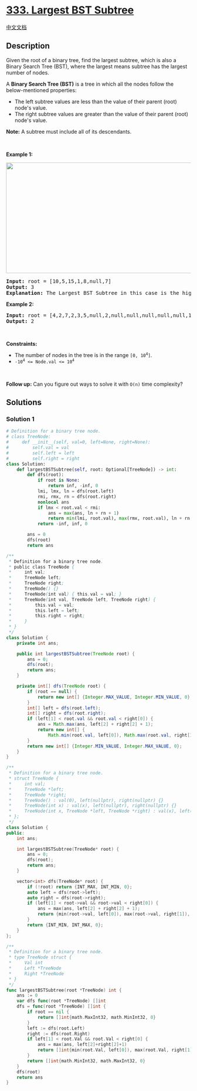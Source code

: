 # [333. Largest BST Subtree](https://leetcode.com/problems/largest-bst-subtree)

[中文文档](/solution/0300-0399/0333.Largest%20BST%20Subtree/README.md)

## Description

<p>Given the root of a binary tree, find the largest <span data-keyword="subtree">subtree</span>, which is also a Binary Search Tree (BST), where the largest means subtree has the largest number of nodes.</p>

<p>A <strong>Binary Search Tree (BST)</strong> is a tree in which all the nodes follow the below-mentioned properties:</p>

<ul>
	<li>The left subtree values are less than the value of their parent (root) node&#39;s value.</li>
	<li>The right subtree values are greater than the value of their parent (root) node&#39;s value.</li>
</ul>

<p><strong>Note:</strong> A subtree must include all of its descendants.</p>

<p>&nbsp;</p>
<p><strong class="example">Example 1:</strong></p>

<p><strong><img alt="" src="https://fastly.jsdelivr.net/gh/doocs/leetcode@main/solution/0300-0399/0333.Largest%20BST%20Subtree/images/tmp.jpg" style="width: 571px; height: 302px;" /></strong></p>

<pre>
<strong>Input:</strong> root = [10,5,15,1,8,null,7]
<strong>Output:</strong> 3
<strong>Explanation: </strong>The Largest BST Subtree in this case is the highlighted one. The return value is the subtree&#39;s size, which is 3.</pre>

<p><strong class="example">Example 2:</strong></p>

<pre>
<strong>Input:</strong> root = [4,2,7,2,3,5,null,2,null,null,null,null,null,1]
<strong>Output:</strong> 2
</pre>

<p>&nbsp;</p>
<p><strong>Constraints:</strong></p>

<ul>
	<li>The number of nodes in the tree is in the range <code>[0, 10<sup>4</sup>]</code>.</li>
	<li><code>-10<sup>4</sup> &lt;= Node.val &lt;= 10<sup>4</sup></code></li>
</ul>

<p>&nbsp;</p>
<p><strong>Follow up:</strong> Can you figure out ways to solve it with <code>O(n)</code> time complexity?</p>

## Solutions

### Solution 1

<!-- tabs:start -->

```python
# Definition for a binary tree node.
# class TreeNode:
#     def __init__(self, val=0, left=None, right=None):
#         self.val = val
#         self.left = left
#         self.right = right
class Solution:
    def largestBSTSubtree(self, root: Optional[TreeNode]) -> int:
        def dfs(root):
            if root is None:
                return inf, -inf, 0
            lmi, lmx, ln = dfs(root.left)
            rmi, rmx, rn = dfs(root.right)
            nonlocal ans
            if lmx < root.val < rmi:
                ans = max(ans, ln + rn + 1)
                return min(lmi, root.val), max(rmx, root.val), ln + rn + 1
            return -inf, inf, 0

        ans = 0
        dfs(root)
        return ans
```

```java
/**
 * Definition for a binary tree node.
 * public class TreeNode {
 *     int val;
 *     TreeNode left;
 *     TreeNode right;
 *     TreeNode() {}
 *     TreeNode(int val) { this.val = val; }
 *     TreeNode(int val, TreeNode left, TreeNode right) {
 *         this.val = val;
 *         this.left = left;
 *         this.right = right;
 *     }
 * }
 */
class Solution {
    private int ans;

    public int largestBSTSubtree(TreeNode root) {
        ans = 0;
        dfs(root);
        return ans;
    }

    private int[] dfs(TreeNode root) {
        if (root == null) {
            return new int[] {Integer.MAX_VALUE, Integer.MIN_VALUE, 0};
        }
        int[] left = dfs(root.left);
        int[] right = dfs(root.right);
        if (left[1] < root.val && root.val < right[0]) {
            ans = Math.max(ans, left[2] + right[2] + 1);
            return new int[] {
                Math.min(root.val, left[0]), Math.max(root.val, right[1]), left[2] + right[2] + 1};
        }
        return new int[] {Integer.MIN_VALUE, Integer.MAX_VALUE, 0};
    }
}
```

```cpp
/**
 * Definition for a binary tree node.
 * struct TreeNode {
 *     int val;
 *     TreeNode *left;
 *     TreeNode *right;
 *     TreeNode() : val(0), left(nullptr), right(nullptr) {}
 *     TreeNode(int x) : val(x), left(nullptr), right(nullptr) {}
 *     TreeNode(int x, TreeNode *left, TreeNode *right) : val(x), left(left), right(right) {}
 * };
 */
class Solution {
public:
    int ans;

    int largestBSTSubtree(TreeNode* root) {
        ans = 0;
        dfs(root);
        return ans;
    }

    vector<int> dfs(TreeNode* root) {
        if (!root) return {INT_MAX, INT_MIN, 0};
        auto left = dfs(root->left);
        auto right = dfs(root->right);
        if (left[1] < root->val && root->val < right[0]) {
            ans = max(ans, left[2] + right[2] + 1);
            return {min(root->val, left[0]), max(root->val, right[1]), left[2] + right[2] + 1};
        }
        return {INT_MIN, INT_MAX, 0};
    }
};
```

```go
/**
 * Definition for a binary tree node.
 * type TreeNode struct {
 *     Val int
 *     Left *TreeNode
 *     Right *TreeNode
 * }
 */
func largestBSTSubtree(root *TreeNode) int {
	ans := 0
	var dfs func(root *TreeNode) []int
	dfs = func(root *TreeNode) []int {
		if root == nil {
			return []int{math.MaxInt32, math.MinInt32, 0}
		}
		left := dfs(root.Left)
		right := dfs(root.Right)
		if left[1] < root.Val && root.Val < right[0] {
			ans = max(ans, left[2]+right[2]+1)
			return []int{min(root.Val, left[0]), max(root.Val, right[1]), left[2] + right[2] + 1}
		}
		return []int{math.MinInt32, math.MaxInt32, 0}
	}
	dfs(root)
	return ans
}
```

<!-- tabs:end -->

<!-- end -->

